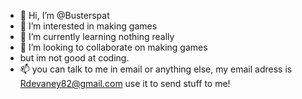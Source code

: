 - 👋 Hi, I’m @Busterspat
- 👀 I’m interested in making games
- 🌱 I’m currently learning nothing really
- 💞️ I’m looking to collaborate on making games
-    but im not good at coding.
- 📫 you can talk to me in email or anything else, my email adress is Rdevaney82@gmail.com use it to send stuff to me!

<!---
Busterspat/Busterspat is a ✨ special ✨ repository because its `README.md` (this file) appears on your GitHub profile.
You can click the Preview link to take a look at your changes.
--->
